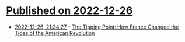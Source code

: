 # [Published on 2022-12-26](index.md)

* [2022-12-26, 21:34:27](https://news.ycombinator.com/item?id=34142138) - [The Tipping Point: How France Changed the Tides of the American Revolution](https://www.battlefields.org/learn/articles/how-france-helped-win-american-revolution)
